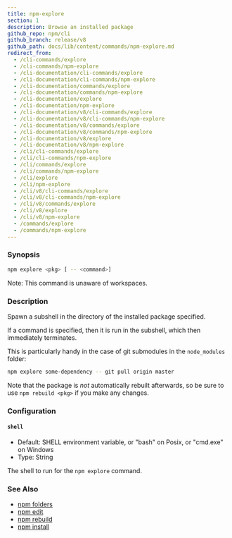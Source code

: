 ```yaml
---
title: npm-explore
section: 1
description: Browse an installed package
github_repo: npm/cli
github_branch: release/v8
github_path: docs/lib/content/commands/npm-explore.md
redirect_from:
  - /cli-commands/explore
  - /cli-commands/npm-explore
  - /cli-documentation/cli-commands/explore
  - /cli-documentation/cli-commands/npm-explore
  - /cli-documentation/commands/explore
  - /cli-documentation/commands/npm-explore
  - /cli-documentation/explore
  - /cli-documentation/npm-explore
  - /cli-documentation/v8/cli-commands/explore
  - /cli-documentation/v8/cli-commands/npm-explore
  - /cli-documentation/v8/commands/explore
  - /cli-documentation/v8/commands/npm-explore
  - /cli-documentation/v8/explore
  - /cli-documentation/v8/npm-explore
  - /cli/cli-commands/explore
  - /cli/cli-commands/npm-explore
  - /cli/commands/explore
  - /cli/commands/npm-explore
  - /cli/explore
  - /cli/npm-explore
  - /cli/v8/cli-commands/explore
  - /cli/v8/cli-commands/npm-explore
  - /cli/v8/commands/explore
  - /cli/v8/explore
  - /cli/v8/npm-explore
  - /commands/explore
  - /commands/npm-explore
---
```


### Synopsis

```bash
npm explore <pkg> [ -- <command>]
```

Note: This command is unaware of workspaces.

### Description

Spawn a subshell in the directory of the installed package specified.

If a command is specified, then it is run in the subshell, which then
immediately terminates.

This is particularly handy in the case of git submodules in the
`node_modules` folder:

```bash
npm explore some-dependency -- git pull origin master
```

Note that the package is *not* automatically rebuilt afterwards, so be
sure to use `npm rebuild <pkg>` if you make any changes.

### Configuration

#### `shell`

* Default: SHELL environment variable, or "bash" on Posix, or "cmd.exe" on
  Windows
* Type: String

The shell to run for the `npm explore` command.

### See Also

* [npm folders](/cli/v8/configuring-npm/folders)
* [npm edit](/cli/v8/commands/npm-edit)
* [npm rebuild](/cli/v8/commands/npm-rebuild)
* [npm install](/cli/v8/commands/npm-install)

